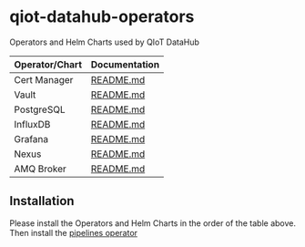 # qiot-datahub-operators

Operators and Helm Charts used by QIoT DataHub

|Operator/Chart |Documentation                              |
|---------------|-------------------------------------------|
|Cert Manager   |[README.md](./cert-manager/README.md)      |
|Vault          |[README.md](./vault/README.md)             |
|PostgreSQL     |[README.md](./postgreSQL/README.md)        |
|InfluxDB       |[README.md](./influxdb2/README.md)         |
|Grafana        |[README.md](./Grafana/README.md)           |
|Nexus          |[README.md](./nexus/README.md)             |
|AMQ Broker     |[README.md](./Grafana/README.md)           |



## Installation
Please install the Operators and Helm Charts in the order of the table above. Then install the [pipelines operator](https://github.com/qiot-project/qiot-covid19-datahub-pipelines)


